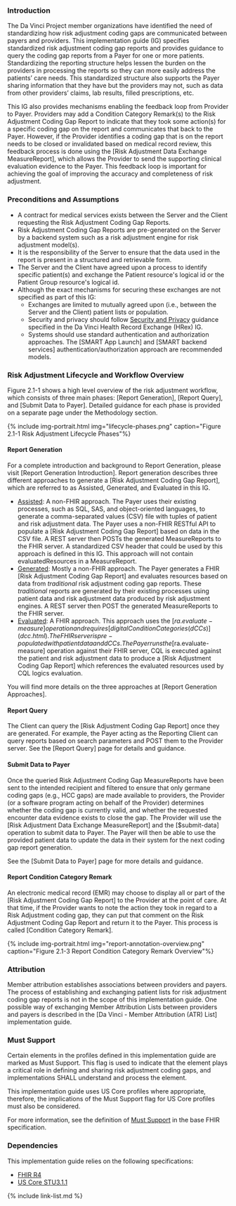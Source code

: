 
### Introduction

The Da Vinci Project member organizations have identified the need of standardizing how risk adjustment coding gaps are communicated between payers and providers. This implementation guide (IG) specifies standardized risk adjustment coding gap reports and provides guidance to query the coding gap reports from a Payer for one or more patients. Standardizing the reporting structure helps lessen the burden on the providers in processing the reports so they can more easily address the patients’ care needs. This standardized structure also supports the Payer sharing information that they have but the providers may not, such as data from other providers’ claims, lab results, filled prescriptions, etc. 


This IG also provides mechanisms enabling the feedback loop from Provider to Payer. Providers may add a Condition Category Remark(s) to the Risk Adjustment Coding Gap Report to indicate that they took some action(s) for a specific coding gap on the report and communicates that back to the Payer. However, if the Provider identifies a coding gap that is on the report needs to be closed or invalidated based on medical record review, this feedback process is done using the [Risk Adjustment Data Exchange MeasureReport], which allows the Provider to send the supporting clinical evaluation evidence to the Payer. This feedback loop is important for achieving the goal of improving the accuracy and completeness of risk adjustment.

### Preconditions and Assumptions

- A contract for medical services exists between the Server and the Client requesting the Risk Adjustment Coding Gap Reports.
- Risk Adjustment Coding Gap Reports are pre-generated on the Server by a backend system such as a risk adjustment engine for risk adjustment model(s).
- It is the responsibility of the Server to ensure that the data used in the report is present in a structured and retrievable form.
- The Server and the Client have agreed upon a process to identify specific patient(s) and exchange the Patient resource's logical id or the Patient Group resource's logical id.
- Although the exact mechanisms for securing these exchanges are not specified as part of this IG:
    - Exchanges are limited to mutually agreed upon (i.e., between the Server and the Client) patient lists or population.
    - Security and privacy should follow [Security and Privacy](https://hl7.org/fhir/us/davinci-hrex/security.html#security-and-privacy) guidance specified in the Da Vinci Health Record Exchange (HRex) IG.   
    - Systems should use standard authentication and authorization approaches. The [SMART App Launch] and [SMART backend services] authentication/authorization approach are recommended models.

### Risk Adjustment Lifecycle and Workflow Overview

Figure 2.1-1 shows a high level overview of the risk adjustment workflow, which consists of three main phases: [Report Generation], [Report Query], and [Submit Data to Payer]. Detailed guidance for each phase is provided on a separate page under the Methodology section. 

{% include img-portrait.html img="lifecycle-phases.png" caption="Figure 2.1-1 Risk Adjustment Lifecycle Phases"%}

#### Report Generation

For a complete introduction and background to Report Generation, please visit [Report Generation Introduction].  Report generation describes three different approaches to generate a [Risk Adjustment Coding Gap Report], which are referred to as Assisted, Generated, and Evaluated in this IG. 

- [Assisted](report-generation.html#the-assisted-approach): A non-FHIR approach. The Payer uses their existing processes, such as SQL, SAS, and object-oriented languages, to generate a comma-separated values (CSV) file with tuples of patient and risk adjustment data. The Payer uses a non-FHIR RESTful API to populate a [Risk Adjustment Coding Gap Report] based on data in the CSV file. A REST server then POSTs the generated MeasureReports to the FHIR server. A standardized CSV header that could be used by this approach is defined in this IG. This approach will not contain evaluatedResources in a MeasureReport. 
- [Generated](report-generation.html#the-generated-approach): Mostly a non-FHIR approach. The Payer generates a FHIR [Risk Adjustment Coding Gap Report] and evaluates resources based on data from *traditional* risk adjustment coding gap reports. These *traditional* reports are generated by their existing processes using patient data and risk adjustment data produced by risk adjustment engines. A REST server then POST the generated MeasureReports to the FHIR server. 
- [Evaluated](report-generation.html#the-evaluated-approach): A FHIR approach. This approach uses the [$ra.evaluate-measure] operation and requires [digital Condition Categories (dCCs)](dcc.html). The FHIR server is pre-populated with patient data and dCCs. The Payer runs the [$ra.evaluate-measure] operation against their FHIR server, CQL is executed against the patient and risk adjustment data to produce a [Risk Adjustment Coding Gap Report] which references the evaluated resources used by CQL logics evaluation.

You will find more details on the three approaches at [Report Generation Approaches].

#### Report Query

The Client can query the [Risk Adjustment Coding Gap Report] once they are generated. For example, the Payer acting as the Reporting Client can query reports based on search parameters and POST them to the Provider server. See the [Report Query] page for details and guidance. 

#### Submit Data to Payer

Once the queried Risk Adjustment Coding Gap MeasureReports have been sent to the intended recipient and filtered to ensure that only germane coding gaps (e.g., HCC gaps) are made available to providers, the Provider (or a software program acting on behalf of the Provider) determines whether the coding gap is currently valid, and whether the requested encounter data evidence exists to close the gap. The Provider will use the [Risk Adjustment Data Exchange MeasureReport] and the [$submit-data] operation to submit data to Payer. The Payer will then be able to use the provided patient data to update the data in their system for the next coding gap report generation.

See the [Submit Data to Payer] page for more details and guidance. 

#### Report Condition Category Remark
An electronic medical record (EMR) may choose to display all or part of the [Risk Adjustment Coding Gap Report] to the Provider at the point of care.  At that time, if the Provider wants to note the action they took in regard to a Risk Adjustment coding gap, they can put that comment on the Risk Adjustment Coding Gap Report and return it to the Payer. This process is called [Condition Category Remark].

{% include img-portrait.html img="report-annotation-overview.png" caption="Figure 2.1-3 Report Condition Category Remark Overview"%}

### Attribution

Member attribution establishes associations between providers and payers. The process of establishing and exchanging patient lists for risk adjustment coding gap reports is not in the scope of this implementation guide. One possible way of exchanging Member Attribution Lists between providers and payers is described in the [Da Vinci - Member Attribution (ATR) List] implementation guide.

### Must Support
Certain elements in the profiles defined in this implementation guide are marked as Must Support. This flag is used to indicate that the element plays a critical role in defining and sharing risk adjustment coding gaps, and implementations SHALL understand and process the element.

This implementation guide uses US Core profiles where appropriate, therefore, the implications of the Must Support flag for US Core profiles must also be considered.

For more information, see the definition of [Must Support](http://hl7.org/fhir/R4/conformance-rules.html#mustSupport) in the base FHIR specification.

### Dependencies

This implementation guide relies on the following specifications:
- [FHIR R4](http://hl7.org/fhir/R4/)
- [US Core STU3.1.1](http://hl7.org/fhir/us/core/STU3.1.1)

{% include link-list.md %}
